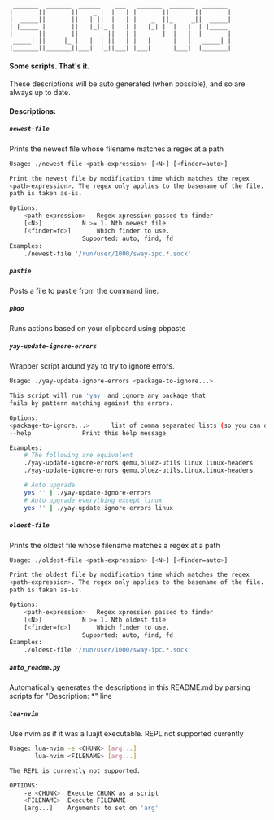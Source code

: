 ```
 _______  _______  ______    ___   _______  _______  _______
|       ||       ||    _ |  |   | |       ||       ||       |
|  _____||       ||   | ||  |   | |    _  ||_     _||  _____|
| |_____ |       ||   |_||_ |   | |   |_| |  |   |  | |_____
|_____  ||      _||    __  ||   | |    ___|  |   |  |_____  |
 _____| ||     |_ |   |  | ||   | |   |      |   |   _____| |
|_______||_______||___|  |_||___| |___|      |___|  |_______|
```
#### Some scripts. That's it.

These descriptions will be auto generated (when possible), and so are
always up to date.

#### Descriptions:
##### `newest-file`
Prints the newest file whose filename matches a regex at a path
```sh
Usage: ./newest-file <path-expression> [<N>] [<finder=auto>]

Print the newest file by modification time which matches the regex
<path-expression>. The regex only applies to the basename of the file. The
path is taken as-is.

Options:
	<path-expression> 	Regex xpression passed to finder
	[<N>] 			N >= 1. Nth newest file
	[<finder=fd>] 		Which finder to use.
				    Supported: auto, find, fd
Examples:
	./newest-file '/run/user/1000/sway-ipc.*.sock'

```

##### `pastie`
Posts a file to pastie from the command line.

##### `pbdo`
Runs actions based on your clipboard using pbpaste

##### `yay-update-ignore-errors`
Wrapper script around yay to try to ignore errors.
```sh
Usage: ./yay-update-ignore-errors <package-to-ignore...>

This script will run 'yay' and ignore any package that
fails by pattern matching against the errors.

Options:
<package-to-ignore...> 		list of comma separated lists (so you can do either)
--help 				Print this help message

Examples:
	# The following are equivalent
	./yay-update-ignore-errors qemu,bluez-utils linux linux-headers
	./yay-update-ignore-errors qemu,bluez-utils,linux,linux-headers

	# Auto upgrade
	yes '' | ./yay-update-ignore-errors
	# Auto upgrade everything except linux
	yes '' | ./yay-update-ignore-errors linux

```

##### `oldest-file`
Prints the oldest file whose filename matches a regex at a path
```sh
Usage: ./oldest-file <path-expression> [<N>] [<finder=auto>]

Print the oldest file by modification time which matches the regex
<path-expression>. The regex only applies to the basename of the file. The
path is taken as-is.

Options:
	<path-expression> 	Regex xpression passed to finder
	[<N>] 			N >= 1. Nth oldest file
	[<finder=fd>] 		Which finder to use.
				    Supported: auto, find, fd
Examples:
	./oldest-file '/run/user/1000/sway-ipc.*.sock'

```

##### `auto_readme.py`
Automatically generates the descriptions in this README.md by parsing scripts for "Description: *" line

##### `lua-nvim`
Use nvim as if it was a luajit executable. REPL not supported currently
```sh
Usage: lua-nvim -e <CHUNK> [arg...]
       lua-nvim <FILENAME> [arg...]

The REPL is currently not supported.

OPTIONS:
	-e <CHUNK>	Execute CHUNK as a script
	<FILENAME>	Execute FILENAME
	[arg...]	Arguments to set on 'arg'

```

